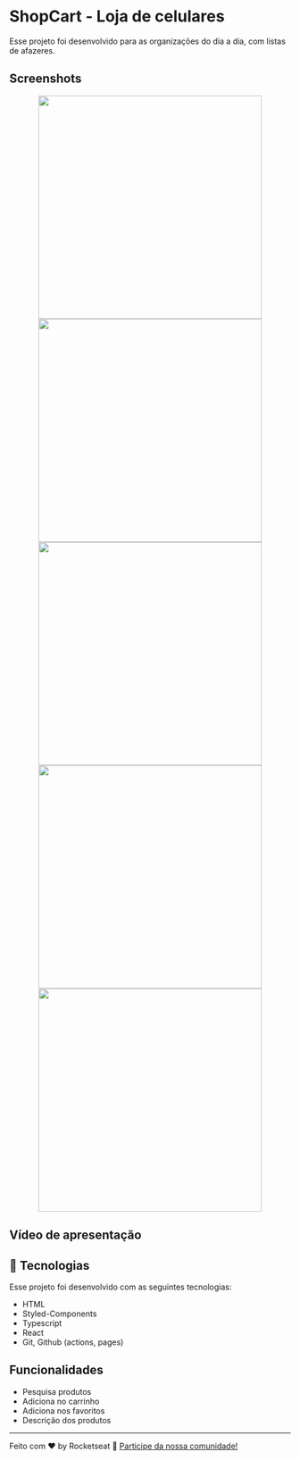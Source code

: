 # ShopCart - Loja de celulares
Esse projeto foi desenvolvido para as organizações do dia a dia, com listas de afazeres.

## Screenshots

<div align="center">
  <img width="400px" src="https://github.com/Natcardoso/shopping-card/assets/88684378/6137550f-e8ca-4f76-b803-be1d873cb4b2.png" />
  <img width="400px" src="https://github.com/Natcardoso/shopping-card/assets/88684378/3e2e143f-3727-4f77-a02f-3b4ad0662a5d.png" />
  <img width="400px" src="https://github.com/Natcardoso/shopping-card/assets/88684378/079bc76f-205e-4955-a3c9-37e2334603f0.png" />
  <img width="400px" src="https://github.com/Natcardoso/shopping-card/assets/88684378/c620b700-d1f5-4985-bb9a-633a48ee5f83.png" />
  <img width="400px" src="https://github.com/Natcardoso/shopping-card/assets/88684378/9ecd4efb-ca10-484a-b96f-cc96cdeb0133.png" />
</div>

## Vídeo de apresentação

## 🚀 Tecnologias

Esse projeto foi desenvolvido com as seguintes tecnologias:

- HTML
- Styled-Components
- Typescript
- React
- Git, Github (actions, pages)

## Funcionalidades

- Pesquisa produtos
- Adiciona no carrinho
- Adiciona nos favoritos
- Descrição dos produtos

---

Feito com ♥ by Rocketseat :wave: [Participe da nossa comunidade!](https://discord.gg/rocketseat)
